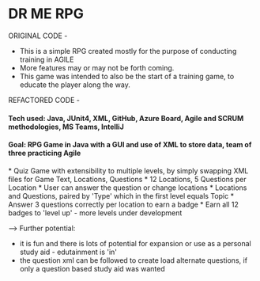 # DR ME RPG
ORIGINAL CODE - 
* This is a simple RPG created mostly for the purpose of conducting training in AGILE
* More features may or may not be forth coming.
* This game was intended to also be the start of a training game, to educate the player along the way.

REFACTORED CODE - 
<h4> Tech used: Java, JUnit4, XML, GitHub, Azure Board, Agile and SCRUM methodologies, MS Teams, IntelliJ
<h4> Goal: RPG Game in Java with a GUI and use of XML to store data, team of three practicing Agile
</h4>
* Quiz Game with extensibility to multiple levels, by simply swapping XML files for Game Text, Locations, Questions
* 12 Locations, 5 Questions per Location
* User can answer the question or change locations
* Locations and Questions, paired by 'Type' which in the first level equals Topic
* Answer 3 questions correctly per location to earn a badge
* Earn all 12 badges to 'level up' - more levels under development 

--> Further potential: 
* it is fun and there is lots of potential for expansion or use as a personal study aid - edutainment is 'in'
* the question xml can be followed to create load alternate questions, if only a question based study aid was wanted